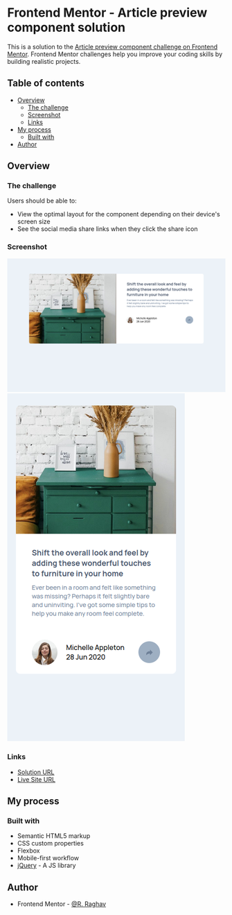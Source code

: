 # Frontend Mentor - Article preview component solution

This is a solution to the [Article preview component challenge on Frontend Mentor](https://www.frontendmentor.io/challenges/article-preview-component-dYBN_pYFT). Frontend Mentor challenges help you improve your coding skills by building realistic projects. 

## Table of contents

- [Overview](#overview)
  - [The challenge](#the-challenge)
  - [Screenshot](#screenshot)
  - [Links](#links)
- [My process](#my-process)
  - [Built with](#built-with)
- [Author](#author)

## Overview

### The challenge

Users should be able to:

- View the optimal layout for the component depending on their device's screen size
- See the social media share links when they click the share icon

### Screenshot

![](./images/Screenshot-desktop.png)
![](./images/Screenshot-mobile.png)


### Links

- [Solution URL](https://github.com/AmulDoodh/article-preview-component)
- [Live Site URL](https://amuldoodh.github.io/article-preview-component/)

## My process

### Built with

- Semantic HTML5 markup
- CSS custom properties
- Flexbox
- Mobile-first workflow
- [jQuery](https://jquery.com) - A JS library


## Author

- Frontend Mentor - [@R. Raghav](https://www.frontendmentor.io/profile/Ri-Raghav)

